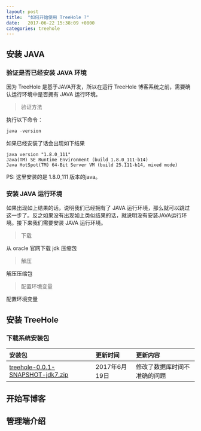 ```yaml
---
layout: post
title:  "如何开始使用 TreeHole ?"
date:   2017-06-22 15:38:09 +0800
categories: treehole
---
```


## 安装 JAVA

### 验证是否已经安装 JAVA 环境
因为 TreeHole 是基于JAVA开发，所以在运行 TreeHole 博客系统之前，需要确认运行环境中是否拥有 JAVA 运行环境。

> 验证方法

执行以下命令：

```java
java -version
```

如果已经安装了话会出现如下结果

```
java version "1.8.0_111"
Java(TM) SE Runtime Environment (build 1.8.0_111-b14)
Java HotSpot(TM) 64-Bit Server VM (build 25.111-b14, mixed mode)
```

PS: 这里安装的是 1.8.0_111 版本的java。

### 安装 JAVA 运行环境

如果出现如上结果的话，说明我们已经拥有了 JAVA 运行环境，那么就可以跳过这一步了。反之如果没有出现如上类似结果的话，就说明没有安装JAVA运行环境。接下来我们需要安装 JAVA 运行环境。

> 下载

从 oracle 官网下载 jdk 压缩包

> 解压

解压压缩包

> 配置环境变量

配置环境变量


## 安装 TreeHole

### 下载系统安装包

|安装包|更新时间|更新内容|
|:-|:-|:-|
|[treehole-0.0.1-SNAPSHOT-jdk7.zip](http://orgr5bpmh.bkt.clouddn.com/treehole-0.0.1-SNAPSHOT-20170619.zip)|2017年6月19日|修改了数据库时间不准确的问题|

## 开始写博客

## 管理端介绍
